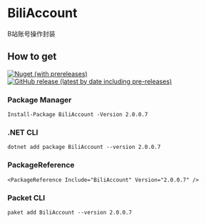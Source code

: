 # BiliAccount
B站账号操作封装

## How to get

[![Nuget (with prereleases)](https://img.shields.io/nuget/vpre/BiliAccount?color=%23004080&logo=nuget)](https://www.nuget.org/packages/BiliAccount/)
[![GitHub release (latest by date including pre-releases)](https://img.shields.io/github/v/release/LeoChen98/BiliAccount?include_prereleases&logo=github)](https://github.com/LeoChen98/BiliAccount/releases/latest)

### Package Manager
`Install-Package BiliAccount -Version 2.0.0.7`

### .NET CLI
`dotnet add package BiliAccount --version 2.0.0.7`

### PackageReference
`<PackageReference Include="BiliAccount" Version="2.0.0.7" />`

### Packet CLI
`paket add BiliAccount --version 2.0.0.7`
